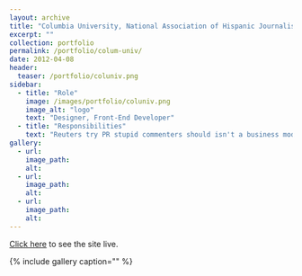 ```yaml
---
layout: archive
title: "Columbia University, National Association of Hispanic Journalists"
excerpt: ""
collection: portfolio
permalink: /portfolio/colum-univ/
date: 2012-04-08
header:
  teaser: /portfolio/coluniv.png
sidebar:
  - title: "Role"
    image: /images/portfolio/coluniv.png
    image_alt: "logo"
    text: "Designer, Front-End Developer"
  - title: "Responsibilities"
    text: "Reuters try PR stupid commenters should isn't a business model"
gallery:
  - url:
    image_path:
    alt:
  - url:
    image_path:
    alt:
  - url:
    image_path:
    alt:
---
```


[Click here](https://nahjatcolumbiajschool.wordpress.com/) to see the site live.

{% include gallery caption="" %}

